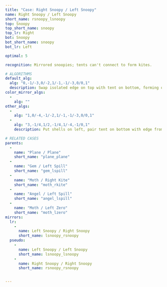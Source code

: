 ```yaml
---
title: "Case: Right Snoopy / Left Snoopy"
name: Right Snoopy / Left Snoopy
short_name: rsnoopy_lsnoopy
top: Snoopy
top_short_name: snoopy
top_lr: Right
bot: Snoopy
bot_short_name: snoopy
bot_lr: Left

optimal: 5

recognition: Mirrored snoopies; tents can't connect to form kites.

# ALGORITHMS
default_alg:
  alg: "0,-1/-3,0/-2,1/-1,-1/-3,0/0,1"
  description: Swap isolated edge on top with tent on bottom, forming opposite plane/plane.
color_mirror_algs:
  -
    alg: ""
other_algs:
  -
    alg: "1,0/-4,-1/-2,1/-1,-1/-3,0/0,1"
  -
    alg: "3,-1/4,1/2,-1/4,1/-4,-1/0,1"
    description: Put shells on left, pair tent on bottom with edge from tent on top to form gem/spill.

# RELATED CASES
parents:
  -
    name: "Plane / Plane"
    short_name: "plane_plane"
  -
    name: "Gem / Left Spill"
    short_name: "gem_lspill"
  -
    name: "Moth / Right Kite"
    short_name: "moth_rkite"
  -
    name: "Angel / Left Spill"
    short_name: "angel_lspill"
  -
    name: "Moth / Left Zero"
    short_name: "moth_lzero"
mirrors:
  lr:
    -
      name: Left Snoopy / Right Snoopy
      short_name: lsnoopy_rsnoopy
  pseudo:
    -
      name: Left Snoopy / Left Snoopy
      short_name: lsnoopy_lsnoopy
    -
      name: Right Snoopy / Right Snoopy
      short_name: rsnoopy_rsnoopy


---
```


